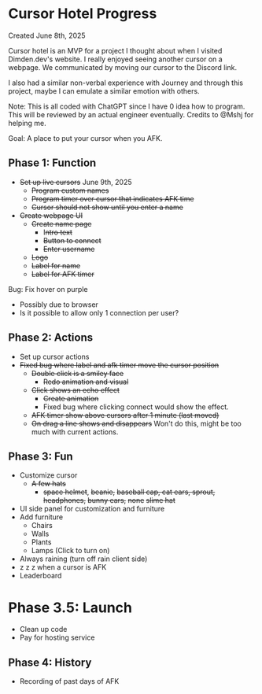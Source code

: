 # Cursor Hotel Progress
Created June 8th, 2025

Cursor hotel is an MVP for a project I thought about when I visited Dimden.dev's website. I really enjoyed seeing another cursor on a webpage. We communicated by moving our cursor to the Discord link. 

I also had a similar non-verbal experience with Journey and through this project, maybe I can emulate a similar emotion with others.

Note: This is all coded with ChatGPT since I have 0 idea how to program. This will be reviewed by an actual engineer eventually. Credits to @Mshj for helping me.

Goal: A place to put your cursor when you AFK.
## Phase 1: Function
- ~~Set up live cursors~~ June 9th, 2025
	- ~~Program custom names~~
	- ~~Program timer over cursor that indicates AFK time~~
	- ~~Cursor should not show until you enter a name~~
- ~~Create webpage UI~~
	- ~~Create name page~~
		- I~~ntro text~~
		- ~~Button to connect~~
		- ~~Enter username~~
	- ~~Logo~~
	- ~~Label for name~~
	- ~~Label for AFK timer~~

Bug: Fix hover on purple
- Possibly due to browser
- Is it possible to allow only 1 connection per user?
## Phase 2: Actions
- Set up cursor actions
- ~~Fixed bug where label and afk timer move the cursor position~~
	- ~~Double click is a smiley face~~
		- ~~Redo animation and visual~~
	- ~~Click shows an echo effect~~
		- ~~Create animation~~
		- Fixed bug where clicking connect would show the effect.
	- ~~AFK timer show above cursors after 1 minute (last moved)~~
	- ~~On drag a line shows and disappears~~ Won't do this, might be too much with current actions.

## Phase 3: Fun
- Customize cursor
	- ~~A few hats~~
		- ~~space helmet~~, ~~beanie,~~ ~~baseball cap, cat ears, sprout,~~ ~~headphones,~~ ~~bunny ears,~~ ~~none~~ ~~slime hat~~
- UI side panel for customization and furniture
- Add furniture
	- Chairs
	- Walls
	- Plants 
	- Lamps (Click to turn on)
- Always raining (turn off rain client side)
- z z z when a cursor is AFK
- Leaderboard

# Phase 3.5: Launch
- Clean up code
- Pay for hosting service

## Phase 4: History
- Recording of past days of AFK